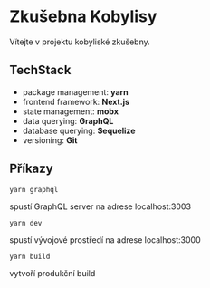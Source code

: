# Zkušebna Kobylisy
Vítejte v projektu kobyliské zkušebny.

## TechStack
- package management: **yarn**
- frontend framework: **Next.js**
- state management: **mobx**
- data querying: **GraphQL**
- database querying: **Sequelize**
- versioning: **Git**

## Příkazy
```
yarn graphql
```
spustí GraphQL server na adrese localhost:3003
```
yarn dev 
```
spustí vývojové prostředí na adrese localhost:3000
```
yarn build
```
vytvoří produkční build